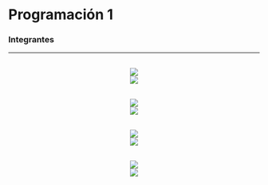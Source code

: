 # Programación 1
### Integrantes

---

<!-- Federico Davara -->
<div align="justify">

<!-- Profile -->
  <p align="center">
    <samp>
      <b>
      <br>
        <image src="https://images.weserv.nl/?url=https://avatars.githubusercontent.com/u/63648657?v=latest&h=128&w=128&fit=cover&mask=circle&maxage=7d">
      </b>
      <br>
        <image src="https://readme-typing-svg.herokuapp.com/?font=Iosevka&duration=3000&pause=1000&color=FFFFFF&center=true&width=435&lines=Federico+Gabriel+Davara+Herrera;Legajo%3A+XXXXXX;f.davara%40alumno.um.edu.ar">
  </p>
      
<!-- Francisco Saldaña -->
<div align="justify">

<!-- Profile -->
  <p align="center">
    <samp>
      <b>
      <br>
        <image src="https://images.weserv.nl/?url=https://avatars.githubusercontent.com/u/26966877?v=latest&h=128&w=128&fit=cover&mask=circle&maxage=7d">
      </b>
      <br>
        <image src="https://readme-typing-svg.herokuapp.com/?font=Iosevka&duration=3000&pause=1000&color=FFFFFF&center=true&width=435&lines=Francisco+Felipe+Salda%C3%B1a+Adams;Legajo%3A+XXXXXX;f.saldana%40alumno.um.edu.ar">
      <br>
      <b>
      </b>
    </samp>
  </p>
      
<!-- Victor Giménez -->
<div align="justify">

<!-- Profile -->
  <p align="center">
    <samp>
      <b>
      <br>
        <image src="https://images.weserv.nl/?url=https://avatars.githubusercontent.com/u/90203317?v=latest&h=128&w=128&fit=cover&mask=circle&maxage=7d">
      </b>
      <br>
        <image src="https://readme-typing-svg.herokuapp.com/?font=Iosevka&duration=3000&pause=1000&color=FFFFFF&center=true&width=435&lines=Victor+Benjam%C3%ADn+Gim%C3%A9nez;Legajo%3A+XXXXXX;vb.gimenez%40alumno.um.edu.ar">
      <br>
      <b>
      </b>
    </samp>
  </p>

<!-- Adriano Tisera -->
<div align="justify">

<!-- Profile -->
  <p align="center">
    <samp>
      <b>
      <br>
        <image src="https://images.weserv.nl/?url=https://avatars.githubusercontent.com/u/96461803?v=latest&h=128&w=128&fit=cover&mask=circle&maxage=7d">
      </b>
      <br>
        <image src="https://readme-typing-svg.herokuapp.com/?font=Iosevka&duration=3000&pause=1000&color=FFFFFF&center=true&width=435&lines=Adriano+Gabriel+Tisera+Aguilera;Legajo%3A+59059;ag.tisera%40alumno.um.edu.ar">
      <br>
      <b>
      </b>
    </samp>
  </p>
